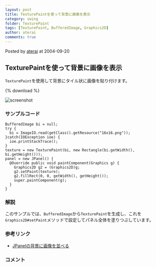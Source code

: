 ```yaml
---
layout: post
title: TexturePaintを使って背景に画像を表示
category: swing
folder: TexturePaint
tags: [TexturePaint, BufferedImage, Graphics2D]
author: aterai
comments: true
---
```


Posted by [aterai](http://terai.xrea.jp/aterai.html) at 2004-09-20

## TexturePaintを使って背景に画像を表示
`TexturePaint`を使用して背景にタイル状に画像を貼り付けます。

{% download %}

![screenshot](https://lh4.googleusercontent.com/_9Z4BYR88imo/TQTVUeXC5lI/AAAAAAAAAnc/CWUYfOODy1E/s800/TexturePaint.png)

### サンプルコード
<pre class="prettyprint"><code>BufferedImage bi = null;
try {
  bi = ImageIO.read(getClass().getResource("16x16.png"));
}catch(IOException ioe) {
  ioe.printStackTrace();
}
texture = new TexturePaint(bi, new Rectangle(bi.getWidth(), bi.getHeight()));
panel = new JPanel() {
  @Override public void paintComponent(Graphics g) {
    Graphics2D g2 = (Graphics2D)g;
    g2.setPaint(texture);
    g2.fillRect(0, 0, getWidth(), getHeight());
    super.paintComponent(g);
  }
}
</code></pre>

### 解説
このサンプルでは、`BufferedImage`から`TexturePaint`を生成し、これを`Graphics2D#setPaint`メソッドで設定してパネル全体を塗りつぶしています。

### 参考リンク
- [JPanelの背景に画像を並べる](http://terai.xrea.jp/Swing/BackgroundImage.html)

<!-- dummy comment line for breaking list -->

### コメント
